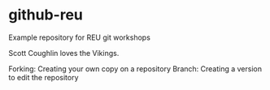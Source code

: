 # github-reu
Example repository for REU git workshops

Scott Coughlin loves the Vikings.

Forking: Creating your own copy on a repository 
Branch: Creating a version to edit the repository 
